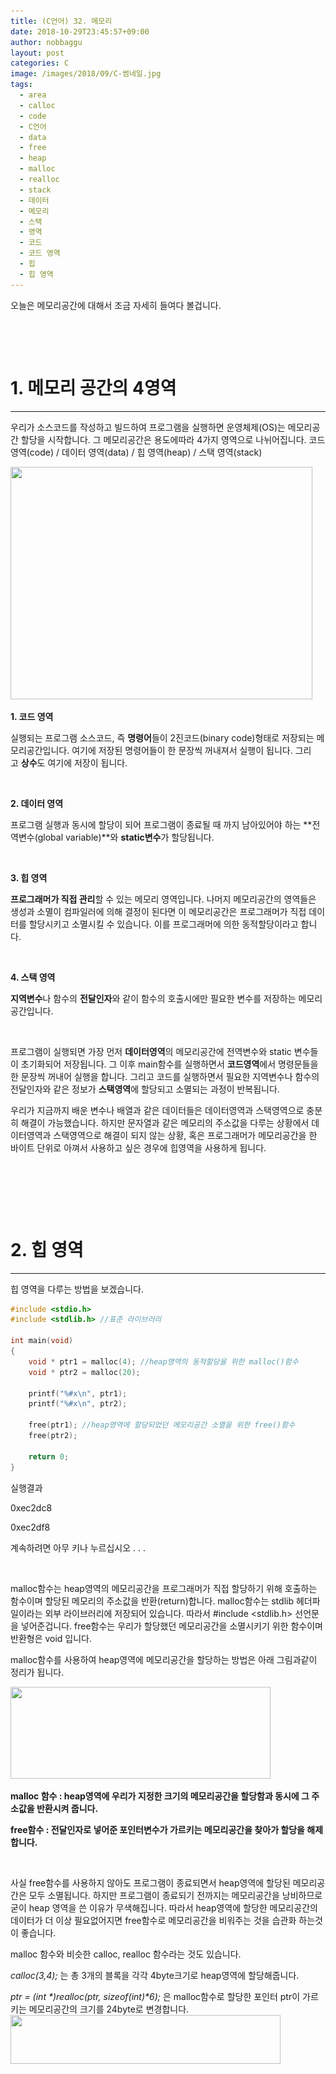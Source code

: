 ```yaml
---
title: (C언어) 32. 메모리
date: 2018-10-29T23:45:57+09:00
author: nobbaggu
layout: post
categories: C
image: /images/2018/09/C-썸네일.jpg
tags:
  - area
  - calloc
  - code
  - C언어
  - data
  - free
  - heap
  - malloc
  - realloc
  - stack
  - 데이터
  - 메모리
  - 스택
  - 영역
  - 코드
  - 코드 영역
  - 힙
  - 힙 영역
---
```

오늘은 메모리공간에 대해서 조금 자세히 들여다 볼겁니다.

&nbsp;

&nbsp;

# 1. 메모리 공간의 4영역

* * *

우리가 소스코드를 작성하고 빌드하여 프로그램을 실행하면 운영체제(OS)는 메모리공간 할당을 시작합니다. 그 메모리공간은 용도에따라 4가지 영역으로 나뉘어집니다. 코드 영역(code) / 데이터 영역(data) / 힙 영역(heap) / 스택 영역(stack)

<img class="aligncenter  wp-image-1031" src="/images/2018/09/r1.jpg" alt="" width="483" height="372" srcset="/images/2018/09/r1.jpg 576w, /images/2018/09/r1-300x231.jpg 300w" sizes="(max-width: 483px) 100vw, 483px" /> 

**1. 코드 영역**

실행되는 프로그램 소스코드, 즉 **명령어**들이 2진코드(binary code)형태로 저장되는 메모리공간입니다. 여기에 저장된 명령어들이 한 문장씩 꺼내져서 실행이 됩니다. 그리고 **상수**도 여기에 저장이 됩니다.

&nbsp;

**2. 데이터 영역**

프로그램 실행과 동시에 할당이 되어 프로그램이 종료될 때 까지 남아있어야 하는 **전역변수(global variable)**와 **static변수**가 할당됩니다.

&nbsp;

**3. 힙 영역**

**프로그래머가 직접 관리**할 수 있는 메모리 영역입니다. 나머지 메모리공간의 영역들은 생성과 소멸이 컴파일러에 의해 결정이 된다면 이 메모리공간은 프로그래머가 직접 데이터를 할당시키고 소멸시킬 수 있습니다. 이를 프로그래머에 의한 동적할당이라고 합니다.

&nbsp;

**4. 스택 영역**

**지역변수**나 함수의 **전달인자**와 같이 함수의 호출시에만 필요한 변수를 저장하는 메모리 공간입니다.

&nbsp;

프로그램이 실행되면 가장 먼저 **데이터영역**의 메모리공간에 전역변수와 static 변수들이 초기화되어 저장됩니다. 그 이후 main함수를 실행하면서 **코드영역**에서 명령문들을 한 문장씩 꺼내어 실행을 합니다. 그리고 코드를 실행하면서 필요한 지역변수나 함수의 전달인자와 같은 정보가 **스택영역**에 할당되고 소멸되는 과정이 반복됩니다.

우리가 지금까지 배운 변수나 배열과 같은 데이터들은 데이터영역과 스택영역으로 충분히 해결이 가능했습니다. 하지만 문자열과 같은 메모리의 주소값을 다루는 상황에서 데이터영역과 스택영역으로 해결이 되지 않는 상황, 혹은 프로그래머가 메모리공간을 한 바이트 단위로 아껴서 사용하고 싶은 경우에 힙영역을 사용하게 됩니다.

&nbsp;

&nbsp;

&nbsp;

# 2. 힙 영역

* * *

힙 영역을 다루는 방법을 보겠습니다.

~~~ c
#include <stdio.h>
#include <stdlib.h> //표준 라이브러리

int main(void)
{
    void * ptr1 = malloc(4); //heap영역의 동적할당을 위한 malloc()함수
    void * ptr2 = malloc(20);
    
    printf("%#x\n", ptr1);
    printf("%#x\n", ptr2);
    
    free(ptr1); //heap영역에 할당되었던 메모리공간 소멸을 위한 free()함수
    free(ptr2);
    
    return 0;
}
~~~

실행결과

0xec2dc8


0xec2df8


계속하려면 아무 키나 누르십시오 . . .

&nbsp;

malloc함수는 heap영역의 메모리공간을 프로그래머가 직접 할당하기 위해 호출하는 함수이며 할당된 메모리의 주소값을 반환(return)합니다. malloc함수는 stdlib 헤더파일이라는 외부 라이브러리에 저장되어 있습니다. 따라서 #include <stdlib.h> 선언문을 넣어준겁니다. free함수는 우리가 할당했던 메모리공간을 소멸시키기 위한 함수이며 반환형은 void 입니다.

malloc함수를 사용하여 heap영역에 메모리공간을 할당하는 방법은 아래 그림과같이 정리가 됩니다.

<img class="aligncenter  wp-image-1032" src="/images/2018/09/s2.jpg" alt="" width="416" height="147" srcset="/images/2018/09/s2.jpg 772w, /images/2018/09/s2-300x106.jpg 300w, /images/2018/09/s2-768x272.jpg 768w" sizes="(max-width: 416px) 100vw, 416px" /> 

**malloc 함수 : heap영역에 우리가 지정한 크기의 메모리공간을 할당함과 동시에 그 주소값을 반환시켜 줍니다.**

**free함수 : 전달인자로 넣어준 포인터변수가 가르키는 메모리공간을 찾아가 할당을 해제합니다.**

&nbsp;

사실 free함수를 사용하지 않아도 프로그램이 종료되면서 heap영역에 할당된 메모리공간은 모두 소멸됩니다. 하지만 프로그램이 종료되기 전까지는 메모리공간을 낭비하므로 굳이 heap 영역을 쓴 이유가 무색해집니다. 따라서 heap영역에 할당한 메모리공간의 데이터가 더 이상 필요없어지면 free함수로 메모리공간을 비워주는 것을 습관화 하는것이 좋습니다.

malloc 함수와 비슷한 calloc, realloc 함수라는 것도 있습니다.

_calloc(3,4);_ 는 총 3개의 블록을 각각 4byte크기로 heap영역에 할당해줍니다.

_ptr = (int \*)realloc(ptr, sizeof(int)\*6);_ 은 malloc함수로 할당한 포인터 ptr이 가르키는 메모리공간의 크기를 24byte로 변경합니다.<img class="aligncenter  wp-image-1033" src="/images/2018/09/ㄷ3.jpg" alt="" width="432" height="78" srcset="/images/2018/09/ㄷ3.jpg 900w, /images/2018/09/ㄷ3-300x54.jpg 300w, /images/2018/09/ㄷ3-768x138.jpg 768w" sizes="(max-width: 432px) 100vw, 432px" />